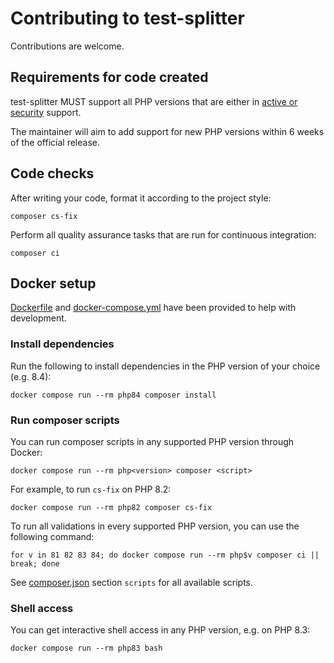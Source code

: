 # Contributing to test-splitter

Contributions are welcome. 

## Requirements for code created

test-splitter MUST support all PHP versions that are either in [active or security](https://www.php.net/supported-versions.php) support. 

The maintainer will aim to add support for new PHP versions within 6 weeks of the official release. 

## Code checks

After writing your code, format it according to the project style:

```shell
composer cs-fix
```

Perform all quality assurance tasks that are run for continuous integration: 

```shell
composer ci
```

## Docker setup

[Dockerfile](/Dockerfile) and [docker-compose.yml](/docker-compose.yml) have been provided to help with development. 

### Install dependencies

Run the following to install dependencies in the PHP version of your choice (e.g. 8.4):

```shell
docker compose run --rm php84 composer install
```

### Run composer scripts

You can run composer scripts in any supported PHP version through Docker:

```shell
docker compose run --rm php<version> composer <script> 
```

For example, to run `cs-fix` on PHP 8.2:

```shell
docker compose run --rm php82 composer cs-fix
```

To run all validations in every supported PHP version, you can use the following command:

```shell
for v in 81 82 83 84; do docker compose run --rm php$v composer ci || break; done
```

See [composer.json](/composer.json) section `scripts` for all available scripts.

### Shell access

You can get interactive shell access in any PHP version, e.g. on PHP 8.3:

```shell
docker compose run --rm php83 bash
```
